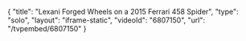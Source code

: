 {
    "title": "Lexani Forged Wheels on a 2015 Ferrari 458 Spider",
    "type": "solo",
    "layout": "iframe-static",
    "videoId": "6807150",
    "url": "\/tvpembed\/6807150"
}